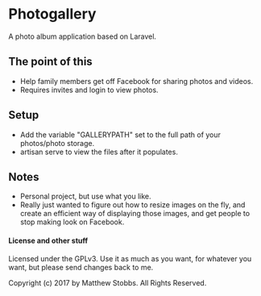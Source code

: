 # Photogallery
A photo album application based on Laravel.

## The point of this
* Help family members get off Facebook for sharing photos and videos.
* Requires invites and login to view photos.

## Setup
* Add the variable "GALLERYPATH" set to the full path of your photos/photo storage.
* artisan serve to view the files after it populates.

## Notes
* Personal project, but use what you like.
* Really just wanted to figure out how to resize images on the fly, and create an efficient way of displaying those images, and get people to stop making look on Facebook.

#### License and other stuff
Licensed under the GPLv3. Use it as much as you want, for whatever you want, but please send changes back to me.

Copyright (c) 2017 by Matthew Stobbs. All Rights Reserved.
